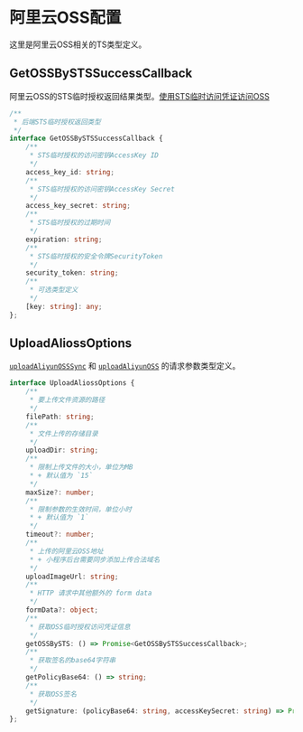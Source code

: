 # 阿里云OSS配置
这里是阿里云OSS相关的TS类型定义。

## GetOSSBySTSSuccessCallback
阿里云OSS的STS临时授权返回结果类型。[使用STS临时访问凭证访问OSS](https://help.aliyun.com/document_detail/100624.html?spm=a2c4g.375246.0.0.29494f77gjhPg6)
```ts
/**
 * 后端STS临时授权返回类型
 */
interface GetOSSBySTSSuccessCallback {
    /**
     * STS临时授权的访问密钥AccessKey ID
     */
    access_key_id: string;
    /**
     * STS临时授权的访问密钥AccessKey Secret
     */
    access_key_secret: string;
    /**
     * STS临时授权的过期时间
     */
    expiration: string;
    /**
     * STS临时授权的安全令牌SecurityToken
     */
    security_token: string;
    /**
     * 可选类型定义
     */
    [key: string]: any;
};
```

## UploadAliossOptions
[`uploadAliyunOSSSync`](/api/aliyun#uploadaliyunosssync) 和 [`uploadAliyunOSS`](/api/aliyun#uploadaliyunoss) 的请求参数类型定义。
```ts
interface UploadAliossOptions {
    /**
     * 要上传文件资源的路径
     */
    filePath: string;
    /**
     * 文件上传的存储目录
     */
    uploadDir: string;
    /**
     * 限制上传文件的大小，单位为MB
     * + 默认值为 `15`
     */
    maxSize?: number;
    /**
     * 限制参数的生效时间，单位小时
     * + 默认值为 `1`
     */
    timeout?: number;
    /**
     * 上传的阿里云OSS地址
     * + 小程序后台需要同步添加上传合法域名
     */
    uploadImageUrl: string;
    /**
     * HTTP 请求中其他额外的 form data
     */
    formData?: object;
    /**
     * 获取OSS临时授权访问凭证信息
     */
    getOSSBySTS: () => Promise<GetOSSBySTSSuccessCallback>;
    /**
     * 获取签名的base64字符串
     */
    getPolicyBase64: () => string;
    /**
     * 获取OSS签名
     */
    getSignature: (policyBase64: string, accessKeySecret: string) => Promise<string>;
};
```